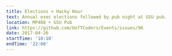 ```yaml
---
title: Elections + Hacky Hour
text: Annual exec elections followed by pub night at GSU pub.
location: MP408 + GSU Pub
link: https://github.com/UofTCoders/Events/issues/96
date: 2017-04-26
startTime: '18:10'
endTime: '22:00'
---
```

